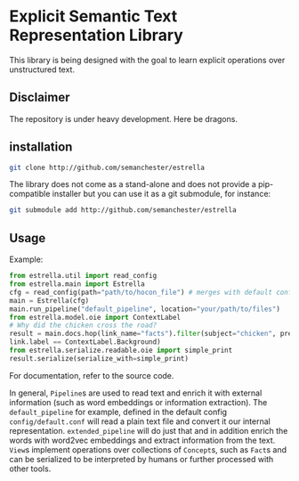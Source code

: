 # Explicit Semantic Text Representation Library
This library is being designed with the goal to learn explicit operations over unstructured text.
## Disclaimer
The repository is under heavy development. Here be dragons.
## installation
```bash
git clone http://github.com/semanchester/estrella
```
The library does not come as a stand-alone and does not provide a pip-compatible installer but you can use it as a git submodule, for instance: 
```bash
git submodule add http://github.com/semanchester/estrella
```
## Usage
Example:
```python
from estrella.util import read_config
from estrella.main import Estrella
cfg = read_config(path="path/to/hocon_file") # merges with default config
main = Estrella(cfg)
main.run_pipeline("default_pipeline", location="your/path/to/files")
from estrella.model.oie import ContextLabel
# Why did the chicken cross the road?
result = main.docs.hop(link_name="facts").filter(subject="chicken", predicate="cross", object="the road").hop(link_name="links",constraint=lambda link: 
link.label == ContextLabel.Background)
from estrella.serialize.readable.oie import simple_print
result.serialize(serialize_with=simple_print)

```
For documentation, refer to the source code.

In general, `Pipeline`s are used to read text and enrich it with external information (such as word embeddings or information extraction). The `default_pipeline` for example, defined in the default config `config/default.conf` will read a plain text file and convert it our internal representation. `extended_pipeline` will do just that and in addition enrich the words with word2vec embeddings and extract information from the text.
`View`s implement operations over collections of `Concept`s, such as `Fact`s and can be serialized to be interpreted by humans or further processed with other tools.